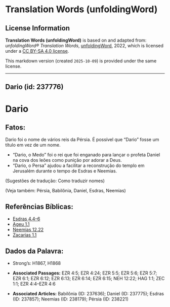 # Translation Words (unfoldingWord)

## License Information

**Translation Words (unfoldingWord)** is based on and adapted from: _unfoldingWord® Translation Words_, [unfoldingWord](https://unfoldingword.org/utw), 2022, which is licensed under a [CC BY-SA 4.0 license](https://creativecommons.org/licenses/by-sa/4.0/legalcode.en).

This markdown version (created `2025-10-09`) is provided under the same license.



--------------------------------

## Dario (id: 237776)

Dario
=====

Fatos:
------

Dario foi o nome de vários reis da Pérsia. É possível que “Dario” fosse um título em vez de um nome.

* “Dario, o Medo” foi o rei que foi enganado para lançar o profeta Daniel na cova dos leões como punição por adorar a Deus.
* “Dario, o Persa” ajudou a facilitar a reconstrução do templo em Jerusalém durante o tempo de Esdras e Neemias.

(Sugestões de tradução: Como traduzir nomes)

(Veja também: Pérsia, Babilônia, Daniel, Esdras, Neemias)

Referências Bíblicas:
---------------------

* [Esdras 4\.4–6](https://ref.ly/Ezra4:4-Ezra4:6)
* [Ageu 1\.1](https://ref.ly/Hag1:1)
* [Neemias 12\.22](https://ref.ly/Neh12:22)
* [Zacarias 1\.1](https://ref.ly/Zech1:1)

Dados da Palavra:
-----------------

* Strong’s: H1867, H1868

* **Associated Passages:** EZR 4:5; EZR 4:24; EZR 5:5; EZR 5:6; EZR 5:7; EZR 6:1; EZR 6:12; EZR 6:13; EZR 6:14; EZR 6:15; NEH 12:22; HAG 1:1; ZEC 1:1; EZR 4:4–EZR 4:6
* **Associated Articles:** Babilônia (ID: 237636); Daniel (ID: 237775); Esdras (ID: 237857); Neemias (ID: 238179); Pérsia (ID: 238221)

